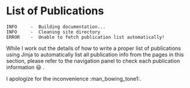 # List of Publications

```
INFO     -  Building documentation...
INFO     -  Cleaning site directory
ERROR    -  Unable to fetch publication list automatically!
```

While I work out the details of how to write a proper list of publications using
Jinja to automatically list all publication info from the pages in this section,
please refer to the navigation panel to check each publication information
:smiley: .

I apologize for the inconvenience :man_bowing_tone1:.
